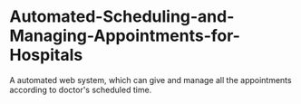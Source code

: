 # Automated-Scheduling-and-Managing-Appointments-for-Hospitals
A automated web system, which can give and manage all the appointments according to doctor's scheduled time.
